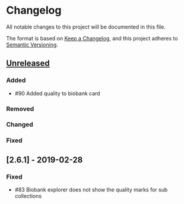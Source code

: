 # Changelog
All notable changes to this project will be documented in this file.

The format is based on [Keep a Changelog](https://keepachangelog.com/en/1.0.0/),
and this project adheres to [Semantic Versioning](https://semver.org/spec/v2.0.0.html).

## [Unreleased]
### Added
- #90 Added quality to biobank card
### Removed
### Changed
### Fixed

## [2.6.1] - 2019-02-28
### Fixed
- #83 Biobank explorer does not show the quality marks for sub collections 

[Unreleased]: https://github.com/molgenis/molgenis-app-biobank-explorer/compare/v1.0.0...HEAD
